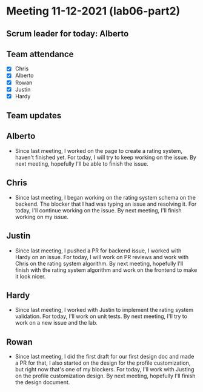 # Meeting 11-12-2021 (lab06-part2)

## Scrum leader for today: Alberto

## Team attendance

- [x] Chris
- [x] Alberto
- [x] Rowan
- [x] Justin
- [x] Hardy

## Team updates

## Alberto

- Since last meeting, I worked on the page to create a rating system, haven't finished yet. For today, I will try to keep working on the issue. By next meeting, hopefully I'll be able to finish the issue.

## Chris

- Since last meeting, I began working on the rating system schema on the backend. The blocker that I had was typing an issue and resolving it. For today, I'll continue working on the issue. By next meeting, I'll finish working on my issue.

## Justin

- Since last meeting, I pushed a PR for backend issue, I worked with Hardy on an issue. For today, I will work on PR reviews and work with Chris on the rating system algorithm. By next meeting, hopefully I'll finish with the rating system algorithm and work on the frontend to make it look nicer.

## Hardy

- Since last meeting, I worked with Justin to implement the rating system validation. For today, I'll work on unit tests. By next meeting, I'll try to work on a new issue and the lab.

## Rowan

- Since last meeting, I did the first draft for our first design doc and made a PR for that, I also started on the design for the profile customization, but right now that's one of my blockers. For today, I'll work with Justing on the profile customization design. By next meeting, hopefully I'll finish the design document.
